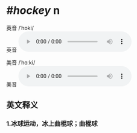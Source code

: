 # ***\#hockey*** n
英音 /ˈhɒki/  
英音
<audio src="./media/hockey1_AAC.aac" controls="controls"></audio>

美音 /ˈhɑːki/  
美音
<audio src="./media/hockey2_AAC.aac" controls="controls"></audio>



  

英文释义
---
### 1.**冰球运动，冰上曲棍球；曲棍球**  


